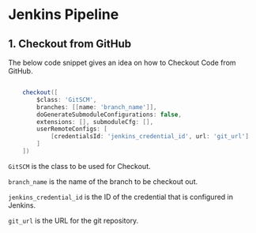 # Jenkins Pipeline

## 1. Checkout from GitHub 

The below code snippet gives an idea on how to Checkout Code from GitHub.


```groovy

    checkout([
        $class: 'GitSCM', 
        branches: [[name: 'branch_name']], 
        doGenerateSubmoduleConfigurations: false, 
        extensions: [], submoduleCfg: [], 
        userRemoteConfigs: [
            [credentialsId: 'jenkins_credential_id', url: 'git_url']
        ]
    ])

```

`GitSCM` is the class to be used for Checkout.

`branch_name` is the name of the branch to be checkout out.

`jenkins_credential_id` is the ID of the credential that is configured in Jenkins.

`git_url` is the URL for the git repository.

